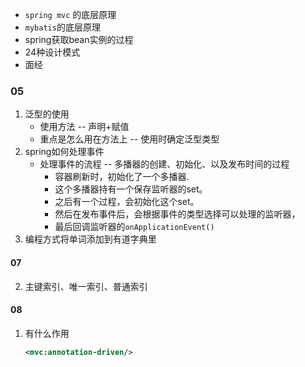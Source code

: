 - `spring mvc` 的底层原理
- `mybatis`的底层原理
- spring获取bean实例的过程
- 24种设计模式
- 面经

### 05

1. 泛型的使用
   - 使用方法   --	声明+赋值
   - 重点是怎么用在方法上    --    使用时确定泛型类型
2. spring如何处理事件
   - 处理事件的流程  --  多播器的创建、初始化、以及发布时间的过程
     - 容器刷新时，初始化了一个多播器.
     - 这个多播器持有一个保存监听器的set。
     - 之后有一个过程，会初始化这个set。
     - 然后在发布事件后，会根据事件的类型选择可以处理的监听器，
     - 最后回调监听器的`onApplicationEvent()`
3. 编程方式将单词添加到有道字典里
#### 07

2. 主键索引、唯一索引、普通索引

#### 08

1. 有什么作用

   ```xml
   <mvc:annotation-driven/>
   ```